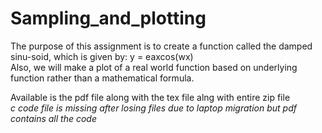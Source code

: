 # Sampling_and_plotting
The purpose of this assignment is to create a function called the damped sinu-soid, which is given by: y = eaxcos(wx) <br>
Also, we will make a plot of a real world function based on underlying function rather than a mathematical formula. <br>

Available is the pdf file along with the tex file alng with entire zip file <br>
_c code file is missing after losing files due to laptop migration but pdf contains all the code_
